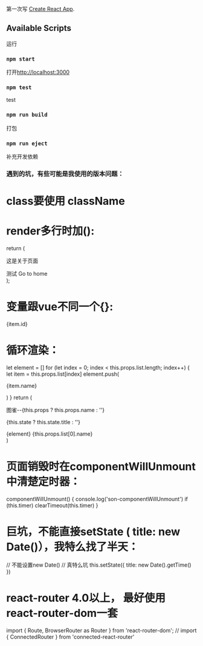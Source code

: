 第一次写 [Create React App](https://github.com/facebook/create-react-app).

## Available Scripts

运行
### `npm start`

打开[http://localhost:3000](http://localhost:3000)

### `npm test`

test

### `npm run build`

打包

### `npm run eject`

补充开发依赖

### 遇到的坑，有些可能是我使用的版本问题：

# class要使用 className

# render多行时加():
  return (
    <div className="about" >
      <p>这是关于页面</p>
      <div className="link">
        测试
        <Link to="/home">Go to home</Link>
      </div>
    </div>
  );

# 变量跟vue不同一个{}:

  <span>{item.id}</span>

# 循环渲染：
  let element = []
  for (let index = 0; index < this.props.list.length; index++) {
    let item = this.props.list[index]
    element.push(<p key={item.id}>{item.name}</p>)
  }
  return (
    <div>
      <p> 图雀--{this.props ? this.props.name : ''}</p>
      <p>{this.state ? this.state.title : ''}</p>
      {element}
      {this.props.list[0].name}
    </div>
  )

# 页面销毁时在componentWillUnmount中清楚定时器：
  componentWillUnmount() {
    console.log('son-componentWillUnmount')
    if (this.timer) clearTimeout(this.timer)
  }

# 巨坑，不能直接setState ( title: new Date()），我特么找了半天：
  // 不能设置new Date()
  // 真特么坑
  this.setState({
    title: new Date().getTime()
  })

# react-router 4.0以上， 最好使用 react-router-dom一套

  import { Route, BrowserRouter as Router } from 'react-router-dom'; // import { ConnectedRouter } from 'connected-react-router'


  <Router>
    <Route path="/home" component={Home} />            
    <Route path="/about" component={About} />
  </Router>
